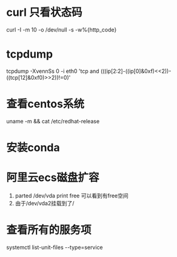 # curl 只看状态码
curl -I -m 10 -o /dev/null -s -w%{http_code}

# tcpdump
tcpdump -XvennSs 0 -i eth0 'tcp and (((ip[2:2]-((ip[0]&0xf)<<2))-((tcp[12]&0xf0)>>2))!=0)'

# 查看centos系统
uname -m && cat /etc/redhat-release

# 安装conda

# 阿里云ecs磁盘扩容
1. parted /dev/vda print free 可以看到有free空间
2. 由于/dev/vda2挂载到了/

# 查看所有的服务项
systemctl list-unit-files --type=service